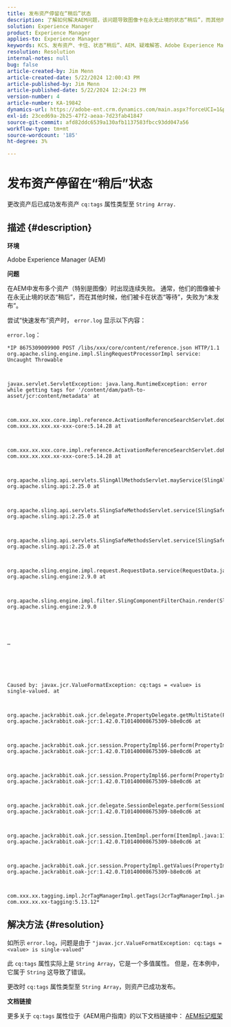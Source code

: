 ```yaml
---
title: 发布资产停留在“稍后”状态
description: 了解如何解决AEM问题，该问题导致图像卡在永无止境的状态“稍后”，而其他时候图像卡在状态“待处理”。
solution: Experience Manager
product: Experience Manager
applies-to: Experience Manager
keywords: KCS、发布资产、卡住、状态“稍后”、AEM、疑难解答、Adobe Experience Manager
resolution: Resolution
internal-notes: null
bug: false
article-created-by: Jim Menn
article-created-date: 5/22/2024 12:00:43 PM
article-published-by: Jim Menn
article-published-date: 5/22/2024 12:24:23 PM
version-number: 4
article-number: KA-19842
dynamics-url: https://adobe-ent.crm.dynamics.com/main.aspx?forceUCI=1&pagetype=entityrecord&etn=knowledgearticle&id=87824ae5-3218-ef11-9f8a-6045bd006268
exl-id: 23ced69a-2b25-47f2-aeaa-7d23fab41847
source-git-commit: afd82ddc6539a130afb1137583fbcc93dd047a56
workflow-type: tm+mt
source-wordcount: '185'
ht-degree: 3%

---
```


# 发布资产停留在“稍后”状态


更改资产后已成功发布资产 `cq:tags` 属性类型至 `String Array.`

## 描述 {#description}


<b>环境</b>

Adobe Experience Manager (AEM)

<b>问题</b>

在AEM中发布多个资产（特别是图像）时出现连续失败。 通常，他们的图像被卡在永无止境的状态“稍后”，而在其他时候，他们被卡在状态“等待”，失败为“未发布”。

尝试“快速发布”资产时， `error.log` 显示以下内容：

`error.log`：


```
*IP 8675309009900 POST /libs/xxx/core/content/reference.json HTTP/1.1 org.apache.sling.engine.impl.SlingRequestProcessorImpl service: Uncaught Throwable



javax.servlet.ServletException: java.lang.RuntimeException: error while getting tags for '/content/dam/path-to-asset/jcr:content/metadata' at

 

com.xxx.xx.xxx.core.impl.reference.ActivationReferenceSearchServlet.doGet(ActivationReferenceSearchServlet.java:140) com.xxx.xx.xxx.xx-xxx-core:5.14.28 at



com.xxx.xx.xxx.core.impl.reference.ActivationReferenceSearchServlet.doPost(ActivationReferenceSearchServlet.java:100) com.xxx.xx.xxx.xx-xxx-core:5.14.28 at

 

org.apache.sling.api.servlets.SlingAllMethodsServlet.mayService(SlingAllMethodsServlet.java:146) org.apache.sling.api:2.25.0 at

 

org.apache.sling.api.servlets.SlingSafeMethodsServlet.service(SlingSafeMethodsServlet.java:342) org.apache.sling.api:2.25.0 at



org.apache.sling.api.servlets.SlingSafeMethodsServlet.service(SlingSafeMethodsServlet.java:374) org.apache.sling.api:2.25.0 at



org.apache.sling.engine.impl.request.RequestData.service(RequestData.java:583) org.apache.sling.engine:2.9.0 at



org.apache.sling.engine.impl.filter.SlingComponentFilterChain.render(SlingComponentFilterChain.java:45) org.apache.sling.engine:2.9.0





…






Caused by: javax.jcr.ValueFormatException: cq:tags = <value> is single-valued. at



org.apache.jackrabbit.oak.jcr.delegate.PropertyDelegate.getMultiState(PropertyDelegate.java:137) org.apache.jackrabbit.oak-jcr:1.42.0.T10140008675309-b8e0cd6 at



org.apache.jackrabbit.oak.jcr.session.PropertyImpl$6.perform(PropertyImpl.java:266) org.apache.jackrabbit.oak-jcr:1.42.0.T10140008675309-b8e0cd6 at



org.apache.jackrabbit.oak.jcr.session.PropertyImpl$6.perform(PropertyImpl.java:261) org.apache.jackrabbit.oak-jcr:1.42.0.T10140008675309-b8e0cd6 at

 

org.apache.jackrabbit.oak.jcr.delegate.SessionDelegate.perform(SessionDelegate.java:210) org.apache.jackrabbit.oak-jcr:1.42.0.T10140008675309-b8e0cd6 at

 

org.apache.jackrabbit.oak.jcr.session.ItemImpl.perform(ItemImpl.java:112) org.apache.jackrabbit.oak-jcr:1.42.0.T10140008675309-b8e0cd6 at

 

org.apache.jackrabbit.oak.jcr.session.PropertyImpl.getValues(PropertyImpl.java:261) org.apache.jackrabbit.oak-jcr:1.42.0.T10140008675309-b8e0cd6 at

 

com.xxx.xx.tagging.impl.JcrTagManagerImpl.getTags(JcrTagManagerImpl.java:797) com.xxx.xx.xx-tagging:5.13.12*
```



## 解决方法 {#resolution}


如所示 `error.log`，问题是由于 `"javax.jcr.ValueFormatException: cq:tags = <value> is single-valued"`

此 `cq:tags` 属性实际上是 `String Array`，它是一个多值属性。 但是，在本例中，它属于 `String` 这导致了错误。

更改时 `cq:tags` 属性类型至 `String Array`，则资产已成功发布。

<b>文档链接</b>

更多关于 `cq:tags` 属性位于《AEM用户指南》的以下文档链接中：
[AEM标记框架](https://experienceleague.adobe.com/en/docs/experience-manager-65/content/implementing/developing/platform/tagging/framework)

